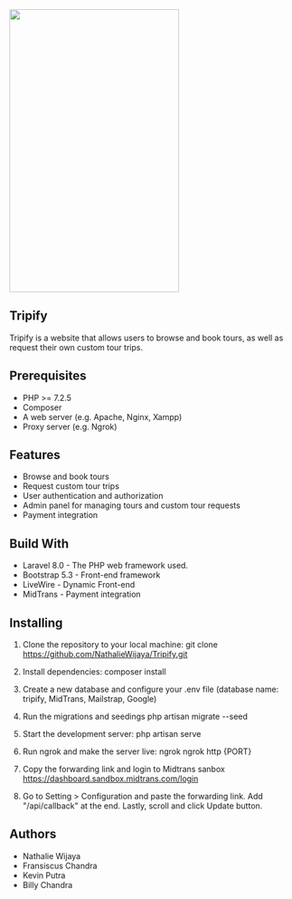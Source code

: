 <img src="https://drive.google.com/uc?export=view&id=1WpfZJJS5LYut5ZbLoaJVD_lx1lO4k3zu" style="width: 300px; height: 500px" />

## Tripify

Tripify is a website that allows users to browse and book tours, as well as request their own custom tour trips.

## Prerequisites

- PHP >= 7.2.5
- Composer
- A web server (e.g. Apache, Nginx, Xampp) 
- Proxy server (e.g. Ngrok)

## Features

- Browse and book tours
- Request custom tour trips
- User authentication and authorization
- Admin panel for managing tours and custom tour requests
- Payment integration

## Build With
- Laravel 8.0 - The PHP web framework used.
- Bootstrap 5.3 - Front-end framework
- LiveWire - Dynamic Front-end
- MidTrans - Payment integration

## Installing
1. Clone the repository to your local machine:
git clone https://github.com/NathalieWijaya/Tripify.git

2. Install dependencies:
composer install

3. Create a new database and configure your .env file (database name: tripify, MidTrans, Mailstrap, Google)

4. Run the migrations and seedings
php artisan migrate --seed

5. Start the development server:
php artisan serve

6. Run ngrok and make the server live:
ngrok
ngrok http {PORT}

7. Copy the forwarding link and login to Midtrans sanbox https://dashboard.sandbox.midtrans.com/login 

8. Go to Setting > Configuration and paste the forwarding link. Add "/api/callback" at the end. Lastly, scroll and click Update button.


## Authors

- Nathalie Wijaya
- Fransiscus Chandra
- Kevin Putra
- Billy Chandra



